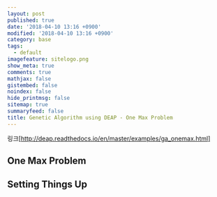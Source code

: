 ```yaml
---
layout: post
published: true
date: '2018-04-10 13:16 +0900'
modified: '2018-04-10 13:16 +0900'
category: base
tags:
  - default
imagefeature: sitelogo.png
show_meta: true
comments: true
mathjax: false
gistembed: false
noindex: false
hide_printmsg: false
sitemap: true
summaryfeed: false
title: Genetic Algorithm using DEAP - One Max Problem
---
```

링크[http://deap.readthedocs.io/en/master/examples/ga_onemax.html]

## One Max Problem


## Setting Things Up
